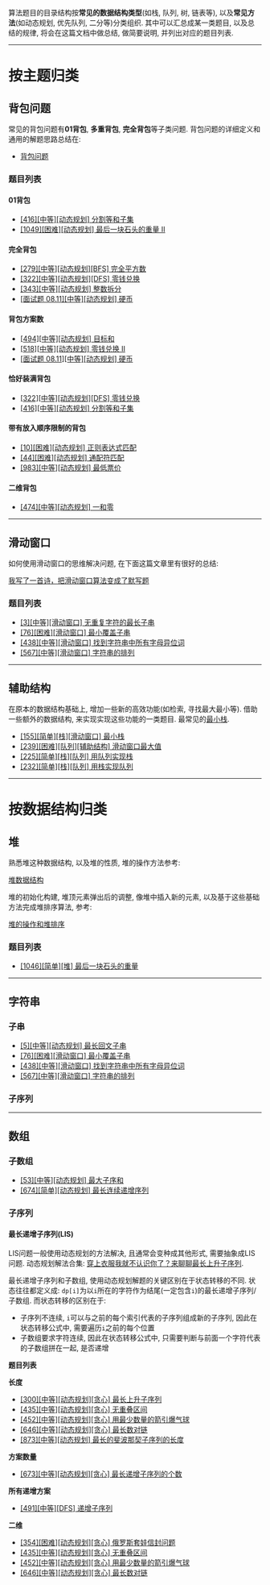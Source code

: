 算法题目的目录结构按**常见的数据结构类型**(如栈, 队列, 树, 链表等), 以及**常见方法**(如动态规划, 优先队列, 二分等)分类组织. 其中可以汇总成某一类题目, 以及总结的规律, 将会在这篇文档中做总结, 做简要说明, 并列出对应的题目列表.

---

# 按主题归类

## 背包问题

常见的背包问题有**01背包**, **多重背包**, **完全背包**等子类问题. 背包问题的详细定义和通用的解题思路总结在:

- [背包问题](/docs/problems/解法归类/背包问题.md)

### 题目列表

#### 01背包

- [[416][中等][动态规划] 分割等和子集](/docs/problems/动态规划/416-分割等和子集.md)
- [[1049][困难][动态规划] 最后一块石头的重量 II](/docs/problems/动态规划/1049-最后一块石头的重量-II.md)

#### 完全背包

- [[279][中等][动态规划][BFS] 完全平方数](/docs/problems/动态规划/279-完全平方数.md)
- [[322][中等][动态规划][DFS] 零钱兑换](/docs/problems/动态规划/322-零钱兑换.md)
- [[343][中等][动态规划] 整数拆分](/docs/problems/动态规划/343-整数拆分.md)
- [[面试题 08.11][中等][动态规划] 硬币](/docs/problems/动态规划/08.11-硬币.md)

#### 背包方案数

- [[494][中等][动态规划] 目标和](/docs/problems/动态规划/494-目标和.md)
- [[518][中等][动态规划] 零钱兑换 II](/docs/problems/动态规划/518-零钱兑换-II.md)
- [[面试题 08.11][中等][动态规划] 硬币](/docs/problems/动态规划/08.11-硬币.md)

#### 恰好装满背包

- [[322][中等][动态规划][DFS] 零钱兑换](/docs/problems/动态规划/322-零钱兑换.md)
- [[416][中等][动态规划] 分割等和子集](/docs/problems/动态规划/416-分割等和子集.md)

#### 带有放入顺序限制的背包

- [[10][困难][动态规划] 正则表达式匹配](/docs/problems/字符串/10-正则表达式匹配.md)
- [[44][困难][动态规划] 通配符匹配](/docs/problems/字符串/44-通配符匹配.md)
- [[983][中等][动态规划] 最低票价](/docs/problems/动态规划/983-最低票价.md)

#### 二维背包

- [[474][中等][动态规划] 一和零](/docs/problems/动态规划/474-一和零.md)

---

## 滑动窗口

如何使用滑动窗口的思维解决问题, 在下面这篇文章里有很好的总结:

[我写了一首诗，把滑动窗口算法变成了默写题](https://leetcode-cn.com/problems/minimum-window-substring/solution/hua-dong-chuang-kou-suan-fa-tong-yong-si-xiang-by-/)

### 题目列表

- [[3][中等][滑动窗口] 无重复字符的最长子串](/docs/problems/滑动窗口/3-无重复字符的最长子串.md)
- [[76][困难][滑动窗口] 最小覆盖子串](/docs/problems/滑动窗口/76-最小覆盖子串.md)
- [[438][中等][滑动窗口] 找到字符串中所有字母异位词](/docs/problems/滑动窗口/438-找到字符串中所有字母异位词.md)
- [[567][中等][滑动窗口] 字符串的排列](/docs/problems/滑动窗口/567-字符串的排列.md)

---

## 辅助结构

在原本的数据结构基础上, 增加一些新的高效功能(如检索, 寻找最大最小等). 借助一些额外的数据结构, 来实现实现这些功能的一类题目. 最常见的[最小栈](/docs/problems/栈/155-最小栈.md).

- [[155][简单][栈][滑动窗口] 最小栈](/docs/problems/栈/155-最小栈.md)
- [[239][困难][队列][辅助结构] 滑动窗口最大值](/docs/problems/队列/239-滑动窗口最大值.md)
- [[225][简单][栈][队列] 用队列实现栈](/docs/problems/队列/225-用队列实现栈.md)
- [[232][简单][栈][队列] 用栈实现队列](/docs/problems/栈/232-用栈实现队列.md)

---

# 按数据结构归类

## 堆

熟悉堆这种数据结构, 以及堆的性质, 堆的操作方法参考:

[堆数据结构](/docs/problems/堆/堆数据结构.md)

堆的初始化构建, 堆顶元素弹出后的调整, 像堆中插入新的元素, 以及基于这些基础方法完成堆排序算法, 参考:

[堆的操作和堆排序](/docs/problems/堆/堆排序.md)

### 题目列表

- [[1046][简单][堆] 最后一块石头的重量](/docs/problems/堆/1046-最后一块石头的重量.md)

---

## 字符串

### 子串

- [[5][中等][动态规划] 最长回文子串](/docs/problems/字符串/5-最长回文子串.md)
- [[76][困难][滑动窗口] 最小覆盖子串](/docs/problems/滑动窗口/76-最小覆盖子串.md)
- [[438][中等][滑动窗口] 找到字符串中所有字母异位词](/docs/problems/滑动窗口/438-找到字符串中所有字母异位词.md)
- [[567][中等][滑动窗口] 字符串的排列](/docs/problems/滑动窗口/567-字符串的排列.md)

### 子序列

---

## 数组

### 子数组

- [[53][中等][动态规划] 最大子序和](/docs/problems/数组/53-最大子序和.md)
- [[674][简单][动态规划] 最长连续递增序列](/docs/problems/数组/674-最长连续递增序列.md)

### 子序列

#### 最长递增子序列(LIS)

LIS问题一般使用动态规划的方法解决, 且通常会变种成其他形式, 需要抽象成LIS问题. 动态规划解法合集: [穿上衣服我就不认识你了？来聊聊最长上升子序列](https://lucifer.ren/blog/2020/06/20/LIS/).

最长递增子序列和子数组, 使用动态规划解题的关键区别在于状态转移的不同. 状态往往都定义成: `dp[i]`为以`i`所在的字符作为结尾(一定包含`i`)的最长递增子序列/子数组. 而状态转移的区别在于:

- 子序列不连续, `i`可以与之前的每个索引代表的子序列组成新的子序列, 因此在状态转移公式中, 需要遍历`i`之前的每个位置
- 子数组要求字符连续, 因此在状态转移公式中, 只需要判断与前面一个字符代表的子数组拼在一起, 是否递增

**题目列表**

**长度**

- [[300][中等][动态规划][贪心] 最长上升子序列](/docs/problems/数组/300-最长上升子序列.md)
- [[435][中等][动态规划][贪心] 无重叠区间](/docs/problems/数组/435-无重叠区间.md)
- [[452][中等][动态规划][贪心] 用最少数量的箭引爆气球](/docs/problems/数组/452-用最少数量的箭引爆气球.md)
- [[646][中等][动态规划][贪心] 最长数对链](/docs/problems/数组/646-最长数对链.md)
- [[873][中等][动态规划] 最长的斐波那契子序列的长度](/docs/problems/数组/873-最长的斐波那契子序列的长度.md)

**方案数量**

- [[673][中等][动态规划][贪心] 最长递增子序列的个数](/docs/problems/数组/673-最长递增子序列的个数.md)

**所有递增方案**

- [[491][中等][DFS] 递增子序列](/docs/problems/数组/491-递增子序列.md)

**二维**

- [[354][困难][动态规划][贪心] 俄罗斯套娃信封问题](/docs/problems/数组/354-俄罗斯套娃信封问题.md)
- [[435][中等][动态规划][贪心] 无重叠区间](/docs/problems/数组/435-无重叠区间.md)
- [[452][中等][动态规划][贪心] 用最少数量的箭引爆气球](/docs/problems/数组/452-用最少数量的箭引爆气球.md)
- [[646][中等][动态规划][贪心] 最长数对链](/docs/problems/数组/646-最长数对链.md)
